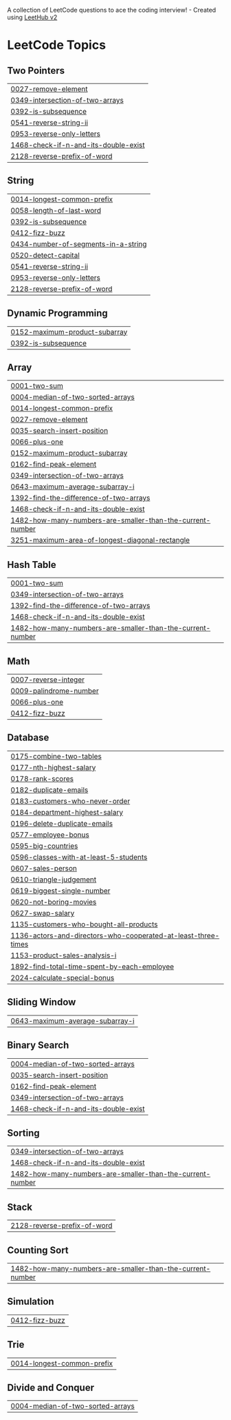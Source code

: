 A collection of LeetCode questions to ace the coding interview! - Created using [LeetHub v2](https://github.com/arunbhardwaj/LeetHub-2.0)
<!---LeetCode Topics Start-->
# LeetCode Topics
## Two Pointers
|  |
| ------- |
| [0027-remove-element](https://github.com/HarishaYerra/LeetCode-DSA/tree/master/0027-remove-element) |
| [0349-intersection-of-two-arrays](https://github.com/HarishaYerra/LeetCode-DSA/tree/master/0349-intersection-of-two-arrays) |
| [0392-is-subsequence](https://github.com/HarishaYerra/LeetCode-DSA/tree/master/0392-is-subsequence) |
| [0541-reverse-string-ii](https://github.com/HarishaYerra/LeetCode-DSA/tree/master/0541-reverse-string-ii) |
| [0953-reverse-only-letters](https://github.com/HarishaYerra/LeetCode-DSA/tree/master/0953-reverse-only-letters) |
| [1468-check-if-n-and-its-double-exist](https://github.com/HarishaYerra/LeetCode-DSA/tree/master/1468-check-if-n-and-its-double-exist) |
| [2128-reverse-prefix-of-word](https://github.com/HarishaYerra/LeetCode-DSA/tree/master/2128-reverse-prefix-of-word) |
## String
|  |
| ------- |
| [0014-longest-common-prefix](https://github.com/HarishaYerra/LeetCode-DSA/tree/master/0014-longest-common-prefix) |
| [0058-length-of-last-word](https://github.com/HarishaYerra/LeetCode-DSA/tree/master/0058-length-of-last-word) |
| [0392-is-subsequence](https://github.com/HarishaYerra/LeetCode-DSA/tree/master/0392-is-subsequence) |
| [0412-fizz-buzz](https://github.com/HarishaYerra/LeetCode-DSA/tree/master/0412-fizz-buzz) |
| [0434-number-of-segments-in-a-string](https://github.com/HarishaYerra/LeetCode-DSA/tree/master/0434-number-of-segments-in-a-string) |
| [0520-detect-capital](https://github.com/HarishaYerra/LeetCode-DSA/tree/master/0520-detect-capital) |
| [0541-reverse-string-ii](https://github.com/HarishaYerra/LeetCode-DSA/tree/master/0541-reverse-string-ii) |
| [0953-reverse-only-letters](https://github.com/HarishaYerra/LeetCode-DSA/tree/master/0953-reverse-only-letters) |
| [2128-reverse-prefix-of-word](https://github.com/HarishaYerra/LeetCode-DSA/tree/master/2128-reverse-prefix-of-word) |
## Dynamic Programming
|  |
| ------- |
| [0152-maximum-product-subarray](https://github.com/HarishaYerra/LeetCode-DSA/tree/master/0152-maximum-product-subarray) |
| [0392-is-subsequence](https://github.com/HarishaYerra/LeetCode-DSA/tree/master/0392-is-subsequence) |
## Array
|  |
| ------- |
| [0001-two-sum](https://github.com/HarishaYerra/LeetCode-DSA/tree/master/0001-two-sum) |
| [0004-median-of-two-sorted-arrays](https://github.com/HarishaYerra/LeetCode-DSA/tree/master/0004-median-of-two-sorted-arrays) |
| [0014-longest-common-prefix](https://github.com/HarishaYerra/LeetCode-DSA/tree/master/0014-longest-common-prefix) |
| [0027-remove-element](https://github.com/HarishaYerra/LeetCode-DSA/tree/master/0027-remove-element) |
| [0035-search-insert-position](https://github.com/HarishaYerra/LeetCode-DSA/tree/master/0035-search-insert-position) |
| [0066-plus-one](https://github.com/HarishaYerra/LeetCode-DSA/tree/master/0066-plus-one) |
| [0152-maximum-product-subarray](https://github.com/HarishaYerra/LeetCode-DSA/tree/master/0152-maximum-product-subarray) |
| [0162-find-peak-element](https://github.com/HarishaYerra/LeetCode-DSA/tree/master/0162-find-peak-element) |
| [0349-intersection-of-two-arrays](https://github.com/HarishaYerra/LeetCode-DSA/tree/master/0349-intersection-of-two-arrays) |
| [0643-maximum-average-subarray-i](https://github.com/HarishaYerra/LeetCode-DSA/tree/master/0643-maximum-average-subarray-i) |
| [1392-find-the-difference-of-two-arrays](https://github.com/HarishaYerra/LeetCode-DSA/tree/master/1392-find-the-difference-of-two-arrays) |
| [1468-check-if-n-and-its-double-exist](https://github.com/HarishaYerra/LeetCode-DSA/tree/master/1468-check-if-n-and-its-double-exist) |
| [1482-how-many-numbers-are-smaller-than-the-current-number](https://github.com/HarishaYerra/LeetCode-DSA/tree/master/1482-how-many-numbers-are-smaller-than-the-current-number) |
| [3251-maximum-area-of-longest-diagonal-rectangle](https://github.com/HarishaYerra/LeetCode-DSA/tree/master/3251-maximum-area-of-longest-diagonal-rectangle) |
## Hash Table
|  |
| ------- |
| [0001-two-sum](https://github.com/HarishaYerra/LeetCode-DSA/tree/master/0001-two-sum) |
| [0349-intersection-of-two-arrays](https://github.com/HarishaYerra/LeetCode-DSA/tree/master/0349-intersection-of-two-arrays) |
| [1392-find-the-difference-of-two-arrays](https://github.com/HarishaYerra/LeetCode-DSA/tree/master/1392-find-the-difference-of-two-arrays) |
| [1468-check-if-n-and-its-double-exist](https://github.com/HarishaYerra/LeetCode-DSA/tree/master/1468-check-if-n-and-its-double-exist) |
| [1482-how-many-numbers-are-smaller-than-the-current-number](https://github.com/HarishaYerra/LeetCode-DSA/tree/master/1482-how-many-numbers-are-smaller-than-the-current-number) |
## Math
|  |
| ------- |
| [0007-reverse-integer](https://github.com/HarishaYerra/LeetCode-DSA/tree/master/0007-reverse-integer) |
| [0009-palindrome-number](https://github.com/HarishaYerra/LeetCode-DSA/tree/master/0009-palindrome-number) |
| [0066-plus-one](https://github.com/HarishaYerra/LeetCode-DSA/tree/master/0066-plus-one) |
| [0412-fizz-buzz](https://github.com/HarishaYerra/LeetCode-DSA/tree/master/0412-fizz-buzz) |
## Database
|  |
| ------- |
| [0175-combine-two-tables](https://github.com/HarishaYerra/LeetCode-DSA/tree/master/0175-combine-two-tables) |
| [0177-nth-highest-salary](https://github.com/HarishaYerra/LeetCode-DSA/tree/master/0177-nth-highest-salary) |
| [0178-rank-scores](https://github.com/HarishaYerra/LeetCode-DSA/tree/master/0178-rank-scores) |
| [0182-duplicate-emails](https://github.com/HarishaYerra/LeetCode-DSA/tree/master/0182-duplicate-emails) |
| [0183-customers-who-never-order](https://github.com/HarishaYerra/LeetCode-DSA/tree/master/0183-customers-who-never-order) |
| [0184-department-highest-salary](https://github.com/HarishaYerra/LeetCode-DSA/tree/master/0184-department-highest-salary) |
| [0196-delete-duplicate-emails](https://github.com/HarishaYerra/LeetCode-DSA/tree/master/0196-delete-duplicate-emails) |
| [0577-employee-bonus](https://github.com/HarishaYerra/LeetCode-DSA/tree/master/0577-employee-bonus) |
| [0595-big-countries](https://github.com/HarishaYerra/LeetCode-DSA/tree/master/0595-big-countries) |
| [0596-classes-with-at-least-5-students](https://github.com/HarishaYerra/LeetCode-DSA/tree/master/0596-classes-with-at-least-5-students) |
| [0607-sales-person](https://github.com/HarishaYerra/LeetCode-DSA/tree/master/0607-sales-person) |
| [0610-triangle-judgement](https://github.com/HarishaYerra/LeetCode-DSA/tree/master/0610-triangle-judgement) |
| [0619-biggest-single-number](https://github.com/HarishaYerra/LeetCode-DSA/tree/master/0619-biggest-single-number) |
| [0620-not-boring-movies](https://github.com/HarishaYerra/LeetCode-DSA/tree/master/0620-not-boring-movies) |
| [0627-swap-salary](https://github.com/HarishaYerra/LeetCode-DSA/tree/master/0627-swap-salary) |
| [1135-customers-who-bought-all-products](https://github.com/HarishaYerra/LeetCode-DSA/tree/master/1135-customers-who-bought-all-products) |
| [1136-actors-and-directors-who-cooperated-at-least-three-times](https://github.com/HarishaYerra/LeetCode-DSA/tree/master/1136-actors-and-directors-who-cooperated-at-least-three-times) |
| [1153-product-sales-analysis-i](https://github.com/HarishaYerra/LeetCode-DSA/tree/master/1153-product-sales-analysis-i) |
| [1892-find-total-time-spent-by-each-employee](https://github.com/HarishaYerra/LeetCode-DSA/tree/master/1892-find-total-time-spent-by-each-employee) |
| [2024-calculate-special-bonus](https://github.com/HarishaYerra/LeetCode-DSA/tree/master/2024-calculate-special-bonus) |
## Sliding Window
|  |
| ------- |
| [0643-maximum-average-subarray-i](https://github.com/HarishaYerra/LeetCode-DSA/tree/master/0643-maximum-average-subarray-i) |
## Binary Search
|  |
| ------- |
| [0004-median-of-two-sorted-arrays](https://github.com/HarishaYerra/LeetCode-DSA/tree/master/0004-median-of-two-sorted-arrays) |
| [0035-search-insert-position](https://github.com/HarishaYerra/LeetCode-DSA/tree/master/0035-search-insert-position) |
| [0162-find-peak-element](https://github.com/HarishaYerra/LeetCode-DSA/tree/master/0162-find-peak-element) |
| [0349-intersection-of-two-arrays](https://github.com/HarishaYerra/LeetCode-DSA/tree/master/0349-intersection-of-two-arrays) |
| [1468-check-if-n-and-its-double-exist](https://github.com/HarishaYerra/LeetCode-DSA/tree/master/1468-check-if-n-and-its-double-exist) |
## Sorting
|  |
| ------- |
| [0349-intersection-of-two-arrays](https://github.com/HarishaYerra/LeetCode-DSA/tree/master/0349-intersection-of-two-arrays) |
| [1468-check-if-n-and-its-double-exist](https://github.com/HarishaYerra/LeetCode-DSA/tree/master/1468-check-if-n-and-its-double-exist) |
| [1482-how-many-numbers-are-smaller-than-the-current-number](https://github.com/HarishaYerra/LeetCode-DSA/tree/master/1482-how-many-numbers-are-smaller-than-the-current-number) |
## Stack
|  |
| ------- |
| [2128-reverse-prefix-of-word](https://github.com/HarishaYerra/LeetCode-DSA/tree/master/2128-reverse-prefix-of-word) |
## Counting Sort
|  |
| ------- |
| [1482-how-many-numbers-are-smaller-than-the-current-number](https://github.com/HarishaYerra/LeetCode-DSA/tree/master/1482-how-many-numbers-are-smaller-than-the-current-number) |
## Simulation
|  |
| ------- |
| [0412-fizz-buzz](https://github.com/HarishaYerra/LeetCode-DSA/tree/master/0412-fizz-buzz) |
## Trie
|  |
| ------- |
| [0014-longest-common-prefix](https://github.com/HarishaYerra/LeetCode-DSA/tree/master/0014-longest-common-prefix) |
## Divide and Conquer
|  |
| ------- |
| [0004-median-of-two-sorted-arrays](https://github.com/HarishaYerra/LeetCode-DSA/tree/master/0004-median-of-two-sorted-arrays) |
<!---LeetCode Topics End-->